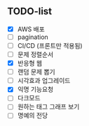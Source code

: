 ## TODO-list

- [X] AWS 배포
- [ ] pagination
- [ ] CI/CD (프론트만 적용됨)
- [ ] 문제 정렬순서
- [X] 반응형 웹
- [ ] 랜덤 문제 뽑기
- [ ] 시각효과 업그레이드
- [X] 익명 기능요청
- [ ] 다크모드
- [ ] 원하는 태그 그래프 보기
- [ ] 명예의 전당
